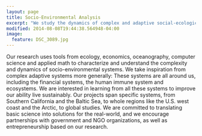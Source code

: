 ```yaml
---
layout: page
title: Socio-Environmental Analysis
excerpt: "We study the dynamics of complex and adaptive social-ecological systems to improve the well-being of people around the  world"
modified: 2014-08-08T19:44:38.564948-04:00
image:
  feature: DSC_3089.jpg
---
```


Our research uses tools from ecology, economics, oceanography, computer science and applied math to characterize and understand the complexity and dynamics of socio-environmental systems. We take inspiration from complex adaptive systems more generally: These systems are all around us, including the financial systems, the human immune system and ecosystems. We are interested in learning from all these systems to improve our ability live sustainably. Our projects span specific systems, from Southern California and the Baltic Sea, to whole regions like the U.S. west coast and the Arctic, to global studies. We are committed to translating basic science into solutions for the real-world, and we encourage partnerships with government and NGO organizations, as well as entrepreneurship based on our research. 

